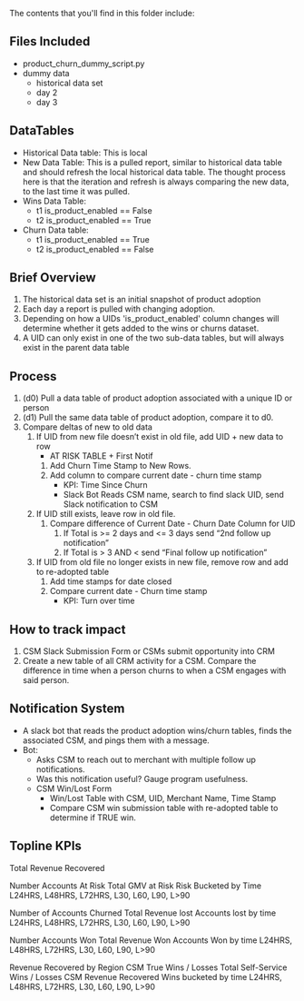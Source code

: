 The contents that you'll find in this folder include:

## Files Included
- product_churn_dummy_script.py
- dummy data
  - historical data set
  - day 2 
  - day 3

## DataTables 
- Historical Data table: This is local
- New Data Table: This is a pulled report, similar to historical data table and should refresh the local historical data table.
  The thought process here is that the iteration and refresh is always comparing the new data, to the last time it was pulled.
- Wins Data Table: 
    - t1 is_product_enabled == False 
    - t2 is_product_enabled == True 
- Churn Data table:
    - t1 is_product_enabled == True 
    - t2 is_product_enabled == False 

## Brief Overview
1. The historical data set is an initial snapshot of product adoption
2. Each day a report is pulled with changing adoption. 
3. Depending on how a UIDs 'is_product_enabled' column changes will determine whether it gets added to the wins or churns dataset. 
  4. A UID can only exist in one of the two sub-data tables, but will always exist in the parent data table

## Process 
1. (d0) Pull a data table of product adoption associated with a unique ID or person
2. (d1) Pull the same data table of product adoption, compare it to d0. 
3. Compare deltas of new to old data 
    1. If UID from new file doesn’t exist in old file, add UID + new data to row
        * AT RISK TABLE + First Notif
        1. Add Churn Time Stamp to New Rows. 
        2. Add column to compare current date - churn time stamp 
            * KPI: Time Since Churn 
            * Slack Bot Reads CSM name, search to find slack UID, send Slack notification to CSM
    2. If UID still exists, leave row in old file. 
        1. Compare difference of Current Date - Churn Date Column for UID 
            1. If Total is >= 2 days and <= 3 days send “2nd follow up notification” 
            2. If Total is > 3 AND <  send “Final follow up notification”
    3. If UID from old file no longer exists in new file, remove row and add to re-adopted table 
        1. Add time stamps for date closed
        2. Compare current date - Churn time stamp 
            * KPI: Turn over time 

## How to track impact
1. CSM Slack Submission Form or CSMs submit opportunity into CRM
2. Create a new table of all CRM activity for a CSM. Compare the difference in time when a person churns to when a CSM engages with said person. 


## Notification System
- A slack bot that reads the product adoption wins/churn tables, finds the associated CSM, and pings them with a message. 
- Bot:
    - Asks CSM to reach out to merchant with multiple follow up notifications. 
    - Was this notification useful? Gauge program usefulness. 
    - CSM Win/Lost Form
        - Win/Lost Table with CSM, UID, Merchant Name, Time Stamp
        - Compare CSM win submission table with re-adopted table to determine if TRUE win. 

## Topline KPIs
Total Revenue Recovered 

Number Accounts At Risk
Total GMV at Risk
Risk Bucketed by Time L24HRS, L48HRS, L72HRS, L30, L60, L90, L>90

Number of Accounts Churned
Total Revenue lost
Accounts lost by time L24HRS, L48HRS, L72HRS, L30, L60, L90, L>90

Number Accounts Won
Total Revenue Won
Accounts Won by time L24HRS, L48HRS, L72HRS, L30, L60, L90, L>90

Revenue Recovered by Region
CSM True Wins / Losses
Total Self-Service Wins / Losses 
CSM Revenue Recovered
Wins bucketed by time L24HRS, L48HRS, L72HRS, L30, L60, L90, L>90 